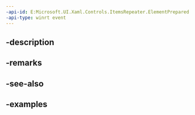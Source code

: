```yaml
---
-api-id: E:Microsoft.UI.Xaml.Controls.ItemsRepeater.ElementPrepared
-api-type: winrt event
---
```


## -description

## -remarks

## -see-also

## -examples

